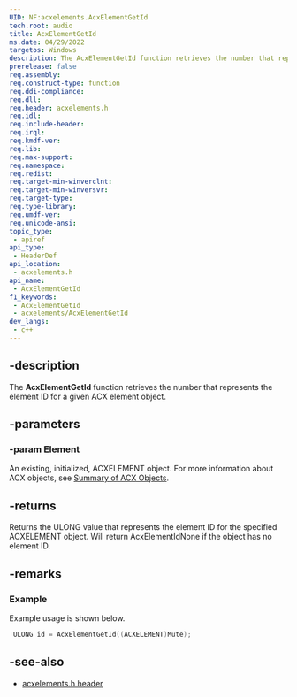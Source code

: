 ```yaml
---
UID: NF:acxelements.AcxElementGetId
tech.root: audio 
title: AcxElementGetId
ms.date: 04/29/2022
targetos: Windows
description: The AcxElementGetId function retrieves the number that represents the element ID for a given ACX element object.
prerelease: false
req.assembly: 
req.construct-type: function
req.ddi-compliance: 
req.dll: 
req.header: acxelements.h
req.idl: 
req.include-header: 
req.irql: 
req.kmdf-ver: 
req.lib: 
req.max-support: 
req.namespace: 
req.redist: 
req.target-min-winverclnt: 
req.target-min-winversvr: 
req.target-type: 
req.type-library: 
req.umdf-ver: 
req.unicode-ansi: 
topic_type:
 - apiref
api_type:
 - HeaderDef
api_location:
 - acxelements.h
api_name:
 - AcxElementGetId
f1_keywords:
 - AcxElementGetId
 - acxelements/AcxElementGetId
dev_langs:
 - c++
---
```


## -description

The **AcxElementGetId** function retrieves the number that represents the element ID for a given ACX element object.

## -parameters

### -param Element

An existing, initialized, ACXELEMENT object. For more information about ACX objects, see [Summary of ACX Objects](/windows-hardware/drivers/audio/acx-summary-of-objects).

## -returns

Returns the ULONG value that represents the element ID for the specified ACXELEMENT object. Will return AcxElementIdNone if the object has no element ID. 

## -remarks

### Example

Example usage is shown below.

```cpp
 ULONG id = AcxElementGetId((ACXELEMENT)Mute);
```

## -see-also

- [acxelements.h header](index.md)


